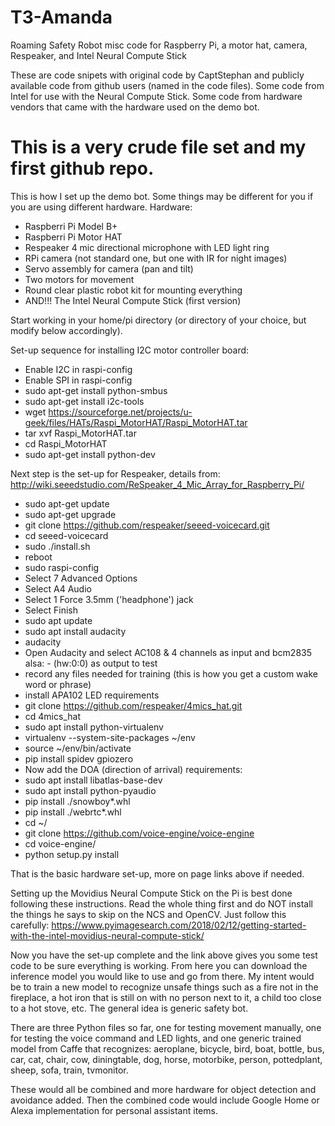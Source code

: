 # T3-Amanda
Roaming Safety Robot misc code for Raspberry Pi, a motor hat, camera, Respeaker, and Intel Neural Compute Stick

These are code snipets with original code by CaptStephan and publicly available code from github users (named in the code files). Some code from Intel for use with the Neural Compute Stick. Some code from hardware vendors that came with the hardware used on the demo bot.

# This is a very crude file set and my first github repo.

This is how I set up the demo bot.  Some things may be different for you if you are using different hardware.
Hardware:
- Raspberri Pi Model B+
- Raspberri Pi Motor HAT
- Respeaker 4 mic directional microphone with LED light ring
- RPi camera (not standard one, but one with IR for night images)
- Servo assembly for camera (pan and tilt)
- Two motors for movement
- Round clear plastic robot kit for mounting everything
- AND!!! The Intel Neural Compute Stick (first version)

Start working in your home/pi directory (or directory of your choice, but modify below accordingly).

Set-up sequence for installing I2C motor controller board:
- Enable I2C in raspi-config
- Enable SPI in raspi-config
- sudo apt-get install python-smbus
- sudo apt-get install i2c-tools
- wget https://sourceforge.net/projects/u-geek/files/HATs/Raspi_MotorHAT/Raspi_MotorHAT.tar
- tar xvf Raspi_MotorHAT.tar
- cd Raspi_MotorHAT
- sudo apt-get install python-dev

Next step is the set-up for Respeaker, details from:  http://wiki.seeedstudio.com/ReSpeaker_4_Mic_Array_for_Raspberry_Pi/
- sudo apt-get update
- sudo apt-get upgrade
- git clone https://github.com/respeaker/seeed-voicecard.git
- cd seeed-voicecard
- sudo ./install.sh
- reboot
- sudo raspi-config
- Select 7 Advanced Options
- Select A4 Audio
- Select 1 Force 3.5mm ('headphone') jack
- Select Finish
- sudo apt update
- sudo apt install audacity
- audacity
- Open Audacity and select AC108 & 4 channels as input and bcm2835 alsa: - (hw:0:0) as output to test
- record any files needed for training (this is how you get a custom wake word or phrase)
- install APA102 LED requirements
- git clone https://github.com/respeaker/4mics_hat.git
- cd 4mics_hat
- sudo apt install python-virtualenv
- virtualenv --system-site-packages ~/env
- source ~/env/bin/activate
- pip install spidev gpiozero
- Now add the DOA (direction of arrival) requirements:
- sudo apt install libatlas-base-dev
- sudo apt install python-pyaudio
- pip install ./snowboy*.whl
- pip install ./webrtc*.whl
- cd ~/
- git clone https://github.com/voice-engine/voice-engine
- cd voice-engine/
- python setup.py install

That is the basic hardware set-up, more on page links above if needed.

Setting up the Movidius Neural Compute Stick on the Pi is best done following these instructions. Read the whole
thing first and do NOT install the things he says to skip on the NCS and OpenCV. Just follow this carefully:
https://www.pyimagesearch.com/2018/02/12/getting-started-with-the-intel-movidius-neural-compute-stick/

Now you have the set-up complete and the link above gives you some test code to be sure everything is working.
From here you can download the inference model you would like to use and go from there.  My intent would be to
train a new model to recognize unsafe things such as a fire not in the fireplace, a hot iron that is still on
with no person next to it, a child too close to a hot stove, etc. The general idea is generic safety bot.

There are three Python files so far, one for testing movement manually, one for testing the voice command and
LED lights, and one generic trained model from Caffe that recognizes: aeroplane, bicycle, bird, boat, bottle,
bus, car, cat, chair, cow, diningtable, dog, horse, motorbike, person, pottedplant, sheep, sofa, train, tvmonitor.

These would all be combined and more hardware for object detection and avoidance added.  Then the combined code
would include Google Home or Alexa implementation for personal assistant items.
